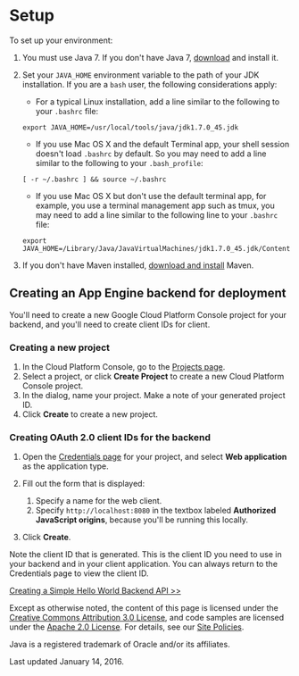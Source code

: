 # Setup

To set up your environment:

1.  You must use Java 7. If you don't have Java 7, [download](https://web.archive.org/web/20160424225834/http://www.java.com/en/download/manual.jsp) and install it.

2.  Set your `JAVA_HOME` environment variable to the path of your JDK installation. If you are a `bash` user, the following considerations apply:

    *   For a typical Linux installation, add a line similar to the following to your `.bashrc` file:

    ```
    export JAVA_HOME=/usr/local/tools/java/jdk1.7.0_45.jdk
    ```
 
    *   If you use Mac OS X and the default Terminal app, your shell session doesn't load `.bashrc` by default. So you may need to add a line similar to the following to your `.bash_profile`:
        
    ```
    [ -r ~/.bashrc ] && source ~/.bashrc
    ```

    *   If you use Mac OS X but don't use the default terminal app, for example, you use a terminal management app such as tmux, you may need to add a line similar to the following line to your `.bashrc` file:
        
    ```
    export JAVA_HOME=/Library/Java/JavaVirtualMachines/jdk1.7.0_45.jdk/Contents/Home
    ```

        
3.  If you don't have Maven installed, [download and install](https://web.archive.org/web/20160424225834/http://maven.apache.org/) Maven.
    

Creating an App Engine backend for deployment
---------------------------------------------

You'll need to create a new Google Cloud Platform Console project for your backend, and you'll need to create client IDs for client.

### Creating a new project

1.  In the Cloud Platform Console, go to the [Projects page](https://web.archive.org/web/20160424225834/https://console.cloud.google.com/project).
2.  Select a project, or click **Create Project** to create a new Cloud Platform Console project.
3.  In the dialog, name your project. Make a note of your generated project ID.
4.  Click **Create** to create a new project.

### Creating OAuth 2.0 client IDs for the backend

1.  Open the [Credentials page](https://web.archive.org/web/20160424225834/https://console.cloud.google.com/project/_/apiui/credential/oauthclient) for your project, and select **Web application** as the application type.
2.  Fill out the form that is displayed:
    
    1.  Specify a name for the web client.
    2.  Specify `http://localhost:8080` in the textbox labeled **Authorized JavaScript origins**, because you'll be running this locally.
3.  Click **Create**.
    

Note the client ID that is generated. This is the client ID you need to use in your backend and in your client application. You can always return to the Credentials page to view the client ID.

[Creating a Simple Hello World Backend API >>](https://web.archive.org/web/20160424225834/https://cloud.google.com/appengine/docs/java/endpoints/getstarted/backend/hello_world)

Except as otherwise noted, the content of this page is licensed under the [Creative Commons Attribution 3.0 License](https://web.archive.org/web/20160424225834/http://creativecommons.org/licenses/by/3.0/), and code samples are licensed under the [Apache 2.0 License](https://web.archive.org/web/20160424225834/http://www.apache.org/licenses/LICENSE-2.0). For details, see our [Site Policies](https://web.archive.org/web/20160424225834/https://cloud.google.com/site-policies).

Java is a registered trademark of Oracle and/or its affiliates.

Last updated January 14, 2016.